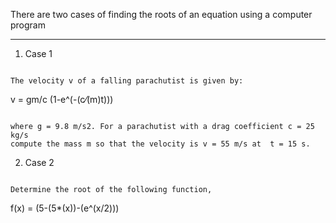 There are two cases of finding the roots of an equation using a computer program

---

1. Case 1

```

The velocity v of a falling parachutist is given by:

```
v =  gm/c (1-e^(-(c⁄(m)t)))
```

where g = 9.8 m/s2. For a parachutist with a drag coefficient c = 25 kg/s
compute the mass m so that the velocity is v = 55 m/s at  t = 15 s. 

```

2. Case 2

```

Determine the root of the following function,

```
f(x) = (5-(5*(x))-(e^(x/2)))
```

```
